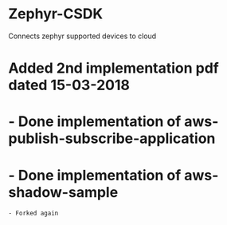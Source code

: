 # Zephyr-CSDK
Connects zephyr supported devices to cloud 
# Added 2nd implementation pdf dated 15-03-2018 
# 	- Done implementation of aws-publish-subscribe-application
#      - Done implementation of aws-shadow-sample
	- Forked again 
